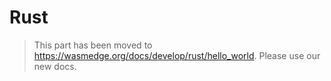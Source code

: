 # Rust

> This part has been moved to <https://wasmedge.org/docs/develop/rust/hello_world>. Please use our new docs.
